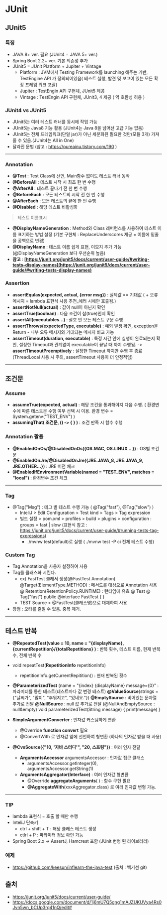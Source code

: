 
# JUnit
## JUnit5

### 특징
- JAVA 8+ ver. 필요 (JUnit4 = JAVA 5+ ver.)
- Spring Boot 2.2+ ver. 기본 의존성 추가
- JUnit5 = JUnit Platform + Jupiter + Vintage
	- Platform : JVM에서 Testing Framework를 launching 해주는 기반, TestEngine API 가 정의되어있음( 테스트 실행, 발견 및 보고이 있는 모든 확장 프레임 워크 포괄)
	- Jupiter : TestEngin API 구현체, JUnit5 제공
	- Vintage : TestEngin API 구현체, JUnit3, 4 제공 ( 역 호환성 허용 )

### JUnit4 vs JUnit5
- JUnit5는 여러 테스트 러너를 동시에 작업 가능
- JUnit5는 Java8 기능 활용 (JUnit4는 Java 8을 넘어선 고급 기능 없음)
- JUnit5는 전체 프레임워크(단일 jar)가 아닌 세분화된 필요한 것만(모듈 3개) 가져올 수 있음.(JUnit4는 All in One)
- 달라진 문법 (참고 : https://pureainu.tistory.com/190 )
---
### Annotation

* **@Test** : Test Class에 선언, Main함수 없이도 테스트 러너 동작
* **@BeforeAll** : 테스트 시작 시 최초 한 번 수행
* **@AfterAll** : 테스트 끝나기 전 한 번 수행
* **@BeforeEach** : 모든 테스트의 시작 전 한 번 수행
* **@AfterEach** : 모든 테스트의 끝에 한 번 수행
* **@Disabled** : 해당 테스트 비활성화


> 테스트 이름표시


* **@DisplayNameGeneration** : Method와 Class 레퍼런스를 사용하여 테스트 이름 표기하는 방법 설정
(기본 구현체 :  ReplaceUnderscores 제공 = 이름에 밑줄을 공백으로 변경)
* **@DisplayName** : 테스트 이름 쉽게 표현, 이모지 추가 가능 (@DisplayNameGeneration 보다 우선순위 높음)
* **참고** : **[https://junit.org/junit5/docs/current/user-guide/#writing-tests-display-names](https://junit.org/junit5/docs/current/user-guide/#writing-tests-display-names)**

### Assertion
- **assertEqulas(expected, actual, {error msg})** : 실제값 == 기대값 ( + 오류 메시지 = lambda 표현식 사용 추천_에러 시에만 호출됨.)
- **assertNotNull(actual)** : 값이 null이 아닌지 확인
- **assertTrue(boolean)** : 다음 조건이 참(true)인지 확인
- **assertAll(executables...)** :  괄호 안 모든 테스트 구문 수행
- **assertThrows(expectedType, executable)** : 예외 발생 확인, exception을 Return - 내부 오류 메시지와 기대되는 메시지 비교 가능
- **assertTimeout(duration, executable)** : 특정 시간 안에 실행이 완료되는지 확인, 설정한 Timeout과 관계없이 executable이 끝날 때 까지 수행됨. 
->  **assertTimeoutPreemptively** : 설정한 Timeout 까지만 수행 후 종료 (ThreadLocal 사용 시 주의, assertTimeout 사용이 더 안정적임)

---
## 조건문
### Assume
- **assumeTrue(expected, actual)**  : 해당 조건을 통과해야지 다음 수행. ( 환경변수에 따른 테스트문 수행 여부 선택 시 이용. 환경 변수 = System.getenv("TEST_ENV") )
- **assumingThat( 조건문, () -> { } )** : 조건 만족 시 함수 수행

### Annotation 활용
- **@EnabledOnOs/@DisabledOnOs({OS.MAC, OS.LINUX .. })** : OS별 조건문
- **@EnabledOnJre/@DisabledOnJre({JRE.JAVA_8, JRE.JAVA_9, JRE.OTHER...})** : JRE 버전 체크
- **@EnabledIfEnvironmentVariable(named = "TEST_ENV", matches = "local")** : 환경변수 조건 체크

---
### Tag
- @Tag("Msg") : 테그 별 테스트 수행 가능 ( @Tag("fast"), @Tag("slow") )
	- InteliJ > Edit Configuration > Test kind > Tags > Tag expression
	- 빌드 설정 > pom.xml > profiles  > build > plugins >  configuration : groups = fast | slow 
	(표현식 참고 : https://junit.org/junit5/docs/current/user-guide/#running-tests-tag-expressions)
		- ./mvnw test(default)로 실행 ( ./mvnw test -P ci 전체 테스트 수행)
### Custom Tag
- Tag Annotation을 사용자 설정하여 사용
- Tag를 클래스화 시킨다.
	- ex) FastTest 클래서 생성(@FastTest Annotation)
		@Target(ElementType.METHOD) : 메서드를 대상으로 Annotation 사용
		@ Retention(RetentionPolicy.RUNTIME) : 런타임에 유효
		@ Test
		@ Tag("fast")
		public @interface FastTest {	}
	- TEST Source > @FastTest(클래스명)으로 대체하여 사용
- 장점 : 오타를 줄일 수 있음. 중복 제거.
---

## 테스트 반복
- **@RepeatedTest(value = 10, name = "{displayName}, {currentRepetition}/{totalRepetitions} )** : 반복 횟수, 테스트 이름, 현재 반복 수, 전체 반복 수
- void repeatTest(**RepetitionInfo** repetitionInfo) 
	- repetitionInfo.getCurrentRepitition() : 현재 반복된 횟수

- **@ParameterizedTest** (name = "{index} {displayName} message={0}" : 파라미터를 통한 테스트(테스트마다 값 변경 테스트)
**@ValueSource**(strings = {"날씨가", "많이", "추워지고", "있네요."})
**@EmptySource** : 비어있는 문자열 추가로 전달
**@NullSource** : null 값 추가로 전달 (@NullAndEmptySource : null&empty)
void parameterizedTest(String message) { print(message) }

- **SimpleArgumentConverter** : 인자값 커스텀하게 변환
	- @Override **function convert** 필요
	- @ConvertWith 로 인자값 앞에 선언하여 형변환 (하나의 인자값 받을 때 사용) 



- **@CvsSource({"10, '자바 스터디'", "20, 스프링"})** : 여러 인자 전달
	- **ArgumentsAccessor** argumentsAccessor : 인자값 접근 클래스
		- argumentsAccessor.getInteger(0), argumentsAccessor.getString(1)
	- **ArgumentsAggregator(Interface)** : 여러 인자값 형변환
		- @Override **aggregateArguments**( ) : 함수 구현 필요
		- **@AggregateWith**(xxxAggregator.class) 로 여러 인자값 변형 가능.
---
### TIP
- lambda 표현식 = 호출 할 때만 수행
- InteliJ 단축키
	- ctrl + shift + T : 해당 클래스 테스트 생성
	- ctlrl + P : 파라미터 정보 확인 가능
- Spring Boot 2.x -> AssertJ, Hamcrest 포함 (JUnit 변형 된 라이브러리)

### 예제
-  https://github.com/keesun/inflearn-the-java-test (출처 : 백기선 git)
## 출처
- https://junit.org/junit5/docs/current/user-guide/
- https://docs.google.com/document/d/1j6mU7Q5gng1mAJZUKUVya4Rs0Jvn5wn_bCUp3rq41nQ/edit#
